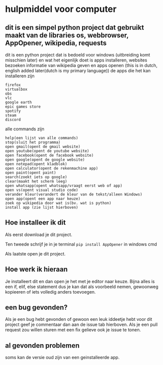 # hulpmiddel voor computer
## dit is een simpel python project dat gebruikt maakt van de libraries os, webbrowser, AppOpener, wikipedia, requests


dit is een python project dat is bedoeld voor windows (uitbreiding komt misschien later) en wat het eigenlijk doet is
apps installeren, websites bezoeken informatie van wikipedia geven en apps openen
(this is in dutch, english added later(dutch is my primary language))
de apps die het kan installeren zijn 
```
firefox
virtualbox
obs
vlc
google earth
epic games store
spotify
steam
discord
```




alle commands zijn
```
help(een lijst van alle commands)
stop(sluit het programma)
open gmail(opent de gmail website)
open youtube(opent de youtube website)
open facebook(opent de facebook website)
open google(opent de google website)
open notepad(opent kladblok)
open calculator(opent de rekenmachine app)
open paint(opent paint)
search(zoekt iets op google)
clear(maakt het scherm leeg)
open whatsapp(opent whatsapp/vraagt eerst web of app)
open vs(opent visual studio code)
verander kleur(verandert de kleur van de tekst/alleen Windows)
open app(opent een app naar keuze)
zoek op wikipedia door wat is(bv. wat is python)
install app (zie lijst hierboven)
```

## Hoe installeer ik dit
Als eerst download je dit project.



Ten tweede schrijf je in je terminal 
```pip install AppOpener```
in windows cmd



Als laatste open je dit project.



## Hoe werk ik hieraan
Je installeert dit en dan open je het met je editor naar keuze.
Bijna alles is een if, elif, else statement dus je kan dat als voorbeeld nemen,
gewoonweg kopieeren of iets volledig anders toevoegen.


## een bug gevonden?
Als je een bug hebt gevonden of gewoon een leuk iddeetje hebt voor dit project geef je commentaar dan aan de issue tab hierboven.
Als je een pull request zou willen sturen met een fix gelieve ook je issue te tonen.

## al gevonden problemen
soms kan de versie oud zijn van een geinstalleerde app.
